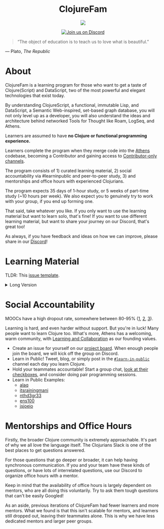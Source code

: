 <h1 align="center">ClojureFam</h1>

<p align="center">
  <img src="https://upload.wikimedia.org/wikipedia/commons/thumb/5/5d/Clojure_logo.svg/256px-Clojure_logo.png">
</p>
<p align="center">
  <a href="https://discord.gg/5jVXv5A">
      <img src="https://img.shields.io/discord/708122962422792194?label=discord&logo=Discord" alt="Join us on Discord">
  </a>
</p>

> “The object of education is to teach us to love what is beautiful.”

— Plato, _The Republic_

# About

ClojureFam is a learning program for those who want to get a taste of Clojure(Script) and DataScript, two of the most powerful and elegant technologies that exist today.

By understanding ClojureScript, a functional, immutable Lisp, and DataScript, a Semantic Web-inspired, set-based graph database, you will not only level up as a developer, you will also understand the ideas and architecture behind networked Tools for Thought like Roam, LogSeq, and Athens.

Learners are assumed to have **no Clojure or functional programming experience.**

Learners complete the program when they merge code into the [Athens](https://github.com/athensresearch/athens) codebase, becoming a Contributor and gaining access to [Contributor-only channels](https://athensresearch.gitbook.io/handbook/contributing).

The program consists of 1) curated learning material, 2) social accountability via #learninpublic and peer-to-peer study, 3) and mentorships and office hours with experienced Clojurians.

The program expects 35 days of 1-hour study, or 5 weeks of part-time study (~10 hours per week). We also expect you to genuinely try to work with your group, if you end up forming one.

That said, take whatever you like. If you only want to use the learning material but want to learn solo, that's fine! If you want to use different learning material, but want to share your journey on our Discord, that's great too!

As always, if you have feedback and ideas on how we can improve, please share in our [Discord](https://discord.gg/5jVXv5A)!

# Learning Material

TLDR: This [issue template](https://github.com/athensresearch/ClojureFam/issues/new?template=progress_template.md&title=YOUR+NAME+Progress).

<details>
<summary>Long Version</summary>

- Getting Help: Learning a new language can be intimidating. Especially a more avant-garde one like Clojure. But don't worry, you'll always have help!
  - [Athens Discord](https://discord.gg/5jVXv5A) channels: #learning, #engineering, #learn-in-public
  - [Clojurians Slack](http://clojurians.net/): #beginners, #re-frame, #datascript, etc.
  - [Clojurians Zulip](https://clojurians.zulipchat.com/)
- IDE: One thing that you'll have to get used to if you haven't worked with Lisps/Emacs before is structural editing. This is because there are so many parens! If you are unsure which IDE, go with VS Code or Cursive. Your text editor ideally give you hints as you type, and gives you shortcuts to easily pull docs and examples up. [Dash](https://kapeli.com/dash) is also nice for docs!
  - Popular editors and their plugins:
    - VS Code: Calva
    - Intelli-J: Cursive
    - Emacs: CIDER or Doom Emacs
    - Vim: Fireplace or Conjure
    - Atom: Chlorine
  - See Athens [CONTRIBUTING.md](https://athensresearch.gitbook.io/handbook/athens/development) for how to set up your REPL for use with the Athens Codebase.
- REPL: the REPL is your friend! See this [video](https://vvvvalvalval.github.io/posts/what-makes-a-good-repl.html) for how REPL-driven programming makes you more productive.
- [Athens Stack Mind Map - what to know and what not to know](https://whimsical.com/VdBCZ1d33pzXR7H7h9uAen)
- Books and Tutorials
  - [Clojure from the Ground Up](https://aphyr.com/tags/Clojure-from-the-ground-up) (suggest skipping Ch 5 "Macros" for now)
  - [Clojure for the Brave and True](https://www.braveclojure.com/clojure-for-the-brave-and-true/) (suggest skipping ch11 on core.async, ch7 section on Macros, and ch8 on Macros)
- Problems and Exercises
  - [4Clojure](http://www.4clojure.com/) problems are broken down by difficulty (Elementary, Easy, Medium and Hard). However, you might find it more useful to complete problems that match what you're reading. For example, if you've just read Chapter 4 of Clojure from the Ground Up (Sequences), give the problems that are tagged "seqs" a shot.
  - [Exercism](https://exercism.io/tracks/clojure) is a good bonus, especially if you can get a mentor to review your code.
- ClojureScript, Reagent, Re-frame
  - [Intro to ClojureScript](https://clojurescript.org/guides/quick-start). ClojureScript is essentially the same as Clojure, with the exception being that your hosted language is JavaScript and not Java. You have access to JavaScript libraries, your ClojureScript code compiles to JS. Because you are no longer using Clojure, you lose threading and concurrency.
  - [js->cljs synonyms](https://kanaka.github.io/clojurescript/web/synonym.html): Translations from JavaScript
  - [Klipse cljs->js converter](http://app.klipse.tech/): JS interop can be tricky sometimes!
  - [cljs-devtools](https://github.com/binaryage/cljs-devtools): Even though we are compiling from ClojureScript to JavaScript, we can still leverage the awesomeness of Chrome DevTools! (Sorry Firefox people, it doesn't work as well.) You can set breakpoints _in_ ClojureScript from the source tab and jump to code where errors have been thrown, just like in JavaScript! You can also print ClojureScript data structures.
  - [Intro to Reagent](https://reagent-project.github.io/). Pre-requisite: Atoms, covered by Chapter 6 of Clojure from the Ground Up
  - [Reagent Docs](https://cljdoc.org/d/reagent/reagent/1.0.0-alpha2/doc/documentation-index). Pre-requisite: Atoms
  - [learnreagent.com](https://www.learnreagent.com/), [learnreframe.com](https://www.learnreframe.com/) for code comparisons
  - re-frame vs react-redux: re-frame is the frontend framework Athens uses, which overlaps heavily with redux. It's not a pure 1:1 mapping – Re-frame introduces a few new concepts such as `fx` and `cofx` – but it's quite close!
  
        | re-frame     | react-redux        |
        | ------------ | ------------------ |
        | events       | actions/reducer    |
        | db           | store              |
        | subscribe    | mapStateToProps    |
        | dispatch     | mapDispatchToProps |
        | subs         |                    |
        | fx           |                    |
        | cofx         |                    |
        
  - [re-frame tutorial by PurelyFunctional.tv](https://purelyfunctional.tv/guide/re-frame--building-blocks/) – primer on re-frame, hiccup, and reagent
  - [re-frame's documentation's about the data loop](https://day8.github.io/re-frame/a-loop/)
  - [re-frame examples](https://github.com/day8/re-frame/tree/master/examples) and [re-frame-10x TodoMVC](https://github.com/day8/re-frame-10x/tree/master/examples/todomvc). Clone and actually modify these apps!
  - Real-world projects: [conduit](https://github.com/jacekschae/conduit), [status.im](https://github.com/status-im/status-react), [Blue Genes](https://github.com/intermine/bluegenes)
  - Build something of your own! Pomodoro timer, calculator, etc. Projects from previous learners: [Pomato](https://github.com/itsrainingmani/pomato) & [Hail-the-wheel](https://github.com/alaq/hail-the-wheel).
- DataScript: DataScript is a database engine for the frontend. It is a port of an actual backend database, Datomic. The query language DataScript and Datomic are written is Datalog. Like SQL, DataLog is a declarative, logical programming language. Unlike SQL, it leverages set-logic, which makes for very flexible queries such as recursive queries and reverse lookups. Similarly, DataScript and Datomic are very flexible engines with flexible schemas. All of this plays into the graph database that Roam/Athens is built off of. Indeed, it may be the secret sauce of this whole thing!
  - [Datascript and Datomic: Data Modeling for Heroes - Mark Bastian](https://www.youtube.com/watch?v=tV4pHW_WOrY)
  - [clojureD 2019: "How to Graph Your Data" by Paula Gearon](https://www.youtube.com/watch?v=tbVwmFBnfo4)
  - [Domain Modeling with Datalog - Norbert Wójtowicz](https://www.youtube.com/watch?v=oo-7mN9WXTw)
  - [http://www.learndatalogtoday.org/](http://www.learndatalogtoday.org/): a series of exercises to familiarize you with   DataLog syntax and common operations, nothing crazy. It doesn't provide a ton of background, however, so you may want to   reference the latter resources.
  - [https://github.com/markbastian/datascript-playground/](https://github.com/markbastian/datascript-playground/): Similar to   the TodoMVC apps, you should download #2 and evaluate each expression in the REPL as you go through the code. There are a   lot of examples, just pick a few.
  - Datomic docs are the reference that DataScript is based off of. There are a lot. These are the best ones to start off with, and the ones docs that apply to DataScript
    - [https://docs.datomic.com/on-prem/pull.html](https://docs.datomic.com/on-prem/pull.html)
    - [https://docs.datomic.com/on-prem/query.html](https://docs.datomic.com/on-prem/query.html)
    - [https://docs.datomic.com/on-prem/schema.html](https://docs.datomic.com/on-prem/schema.html)
    - [https://docs.datomic.com/on-prem/transactions.html](https://docs.datomic.com/on-prem/transactions.html)
- Clojure History and Motivation
    - [Effective Programs - 10 Years of Clojure - Rich Hickey](https://www.youtube.com/watch?v=2V1FtfBDsLU)
    - ["History of Clojure" paper, History of Programming Languages Conference - Rich Hickey](https://download.clojure.org/papers/clojure-hopl-iv-final.pdf)
- Cheatsheets: Clojure has an extensive core library and many symbols not often found in mainstream languages.
    - [Clojure Cheatsheet](https://clojure.org/api/cheatsheet)
    - [ClojureScript Cheatsheet](https://cljs.info/cheatsheet/)
    - [ClojureDocs Quick Reference](http://clojuredocs.org/quickref)
- Paid Tutorial/Courses
  - [Clojure by Example](https://github.com/inclojure-org/clojure-by-example) (not for absolute beginner programmers)
  - [Getting Clojure](https://pragprog.com/titles/roclojure/) (not a free resource, but highly recommended by the community)
- Questions: How well do you grok Clojure? That is, do you intuit the design principles and philosophy that Clojure embodies? Some of these questions may even make a Clojure sensei pause and think. Ultimately, there isn't one right answer. And as Socrates taught us, sometimes just sitting with the questions is good enough. 🙂
    - Why are there so many **core functions** in clojure.core? What affordances does this give the programmer?
    - What is a **persistent data structure**? What affordances does they give the programmer?
    - Why is **concurrency** harder in some languages than others?
    - Why is Clojure a **Lisp**? What affordances do Lisps give to programmers?
    - What affordances does Clojure's **REPL** give to the programmer?
    - Why is Clojure a **hosted language**? What affordances does this give the programmer?
    - What is **lazy evaluation**? What are **lazy sequences**? Why might laziness be useful?
    - Where do you see the principle of **accretion** at play in the Clojure world?
- Bonus Questions
    - Why do Clojurians worship Rich Hickey?
    - Who are your favorite Clojurians?
</details>

# Social Accountability

MOOCs have a high dropout rate, somewhere between 80-95% ([1](https://keg.cs.tsinghua.edu.cn/jietang/publications/AAAI19-Feng-dropout-moocs.pdf), [2](https://warwick.ac.uk/fac/sci/dcs/people/research/csrmaj/daniel_onah_edulearn14.pdf), [3](https://www.wired.com/insights/2014/08/whats-wrong-moocs-arent-changing-game-education/)).

Learning is hard, and even harder without support. But you're in luck! Many people want to learn Clojure too. What's more, Athens has a welcoming, warm community, with [Learning and Collaboration](https://athensresearch.gitbook.io/handbook/code-of-conduct#values) as our founding values.

- Create an issue for yourself on our [project board](https://github.com/athensresearch/ClojureFam/projects/3). When enough people join the board, we will kick off the group on Discord.
- Learn in Public! Tweet, blog, or simply post in the [`#learn-in-public`](https://discord.gg/7ztV74d) channel each day you learn Clojure.
- Hold your teammates accountable! Start a group chat, [look at their checkboxes](https://github.com/athensresearch/ClojureFam/issues/53), and consider doing pair programming sessions.
- Learn in Public Examples:
    - [alaq](https://github.com/alaq/learning-clojure-in-public)
    - [itsrainingmani](https://github.com/itsrainingmani/learn-clojure-in-public)
    - [nthd3gr33](https://github.com/nthd3gr33/learn-clojure-in-public)
    - [ens100](https://github.com/ens100/Learning-Clojure)
    - [jsjoeio](https://joeprevite.com/clojure-from-the-ground-up)

# Mentorships and Office Hours

Firstly, the broader Clojure community is extremely approachable. It's part of why we all love the language itself. The Clojurians Slack is one of the best places to get questions answered.

For those questions that go deeper or broader, it can help having synchronous communication. If you and your team have these kinds of questions, or have lots of interrelated questions, use our Discord to organize office hours with a mentor.

Keep in mind that the availability of office hours is largely dependent on mentors, who are all doing this voluntarily. Try to ask them tough questions that can't be easily Googled!

As an aside, previous iterations of ClojureFam had fewer learners and more mentors. What we found is that this isn't scalable for mentors, and learners still dropped out, leaving their teammates alone. This is why we have less dedicated mentors and larger peer groups.

